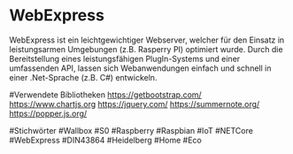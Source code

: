 # WebExpress
WebExpress ist ein leichtgewichtiger Webserver, welcher für den Einsatz in leistungsarmen Umgebungen (z.B. Rasperry PI) optimiert wurde. Durch die Bereitstellung eines leistungsfähigen PlugIn-Systems und einer umfassenden API, lassen sich Webanwendungen einfach und schnell in einer .Net-Sprache (z.B. C#) entwickeln.

#Verwendete Bibliotheken
https://getbootstrap.com/
https://www.chartjs.org
https://jquery.com/
https://summernote.org/
https://popper.js.org/

#Stichwörter
#Wallbox #S0 #Raspberry #Raspbian #IoT #NETCore #WebExpress #DIN43864 #Heidelberg #Home #Eco
